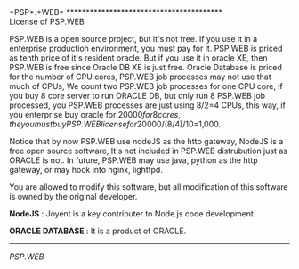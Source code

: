 <link type="text/css" rel="stylesheet" href="doc.css" />
<span class="psp_logo">*PSP*.*WEB*<span>
****************************************

<div id="title"> License of PSP.WEB  </div>

  PSP.WEB is a open source project, but it's not free.
If you use it in a enterprise production environment, you must pay for it.
PSP.WEB is priced as tenth price of it's resident oracle.
But if you use it in oracle XE, then PSP.WEB is free since Oracle DB XE is just free.
Oracle Database is priced for the number of CPU cores, PSP.WEB job processes may not use that much of CPUs,
We count two PSP.WEB job processes for one CPU core, if you buy 8 core server to run ORACLE DB, but only run 8 PSP.WEB job processed, you PSP.WEB processes are just using 8/2=4 CPUs, this way, 
if you enterprise buy oracle for $20000 for 8 cores, the you must buy PSP.WEB license for 20000/(8/4)/10=$1,000.

  Notice that by now PSP.WEB use nodeJS as the http gateway, NodeJS is a free open source software, It's not included in PSP.WEB distrubution just as ORACLE is not. In future, PSP.WEB may use java, python as the http gateway, or may hook into nginx, lighttpd.

  You are allowed to modify this software, but all modification of this software is owned by the original developer.

  **NodeJS** : Joyent is a key contributer to Node.js code development. 
	
  **ORACLE DATABASE**  : It is a product of ORACLE.

**********************************************
<span class="psp_logo footer">*PSP*.*WEB*<span>